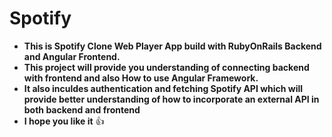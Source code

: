 # Spotify
* **This is Spotify Clone Web Player App build with RubyOnRails Backend and Angular Frontend.**
* **This project will provide you understanding of connecting backend with frontend and also How to use Angular Framework.**
* **It also inculdes authentication and fetching Spotify API which will provide better understanding of how to incorporate an external API in both backend and frontend**
* **I hope you like it** :thumbsup:
